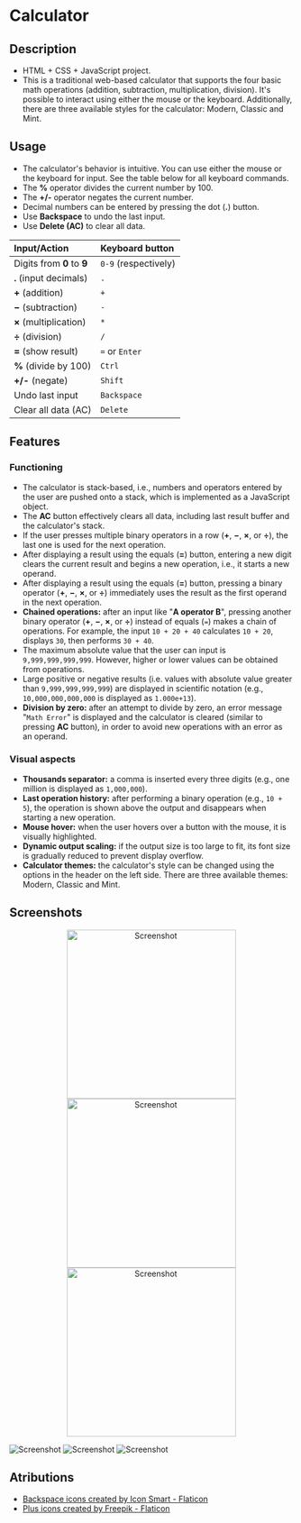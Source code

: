 # Calculator

## Description

- HTML + CSS + JavaScript project.
- This is a traditional web-based calculator that supports the four basic math operations (addition, subtraction, multiplication, division). It's possible to interact using either the mouse or the keyboard. Additionally, there are three available styles for the calculator: Modern, Classic and Mint.


## Usage
- The calculator's behavior is intuitive. You can use either the mouse or the keyboard for input. See the table below for all keyboard commands.
- The **%** operator divides the current number by 100.
- The **+/-** operator negates the current number.
- Decimal numbers can be entered by pressing the dot (**.**) button.
- Use **Backspace** to undo the last input.
- Use **Delete (AC)** to clear all data.

| Input/Action | Keyboard button |
| :--- | :--- |
| Digits from **0** to **9** | `0-9` (respectively) |
| **.** (input decimals) | `.` |
| **&plus;** (addition) | `+` |
| **&minus;** (subtraction) | `-` |
| **&times;** (multiplication) | `*` |
| **&divide;** (division) | `/` |
| **&equals;** (show result) | `=` or `Enter` |
| **&percnt;** (divide by 100) | `Ctrl` |
| **+/-** (negate) | `Shift` |
| Undo last input | `Backspace` |
| Clear all data (AC) | `Delete` |


## Features
### Functioning
- The calculator is stack-based, i.e., numbers and operators entered by the user are pushed onto a stack, which is implemented as a JavaScript object.
- The **AC** button effectively clears all data, including last result buffer and the calculator's stack.
- If the user presses multiple binary operators in a row (****&plus;****, **&minus;**, **&times;**, or **&divide;**), the last one is used for the next operation.
- After displaying a result using the equals (**&equals;**) button, entering a new digit clears the current result and begins a new operation, i.e., it starts a new operand.
- After displaying a result using the equals (**&equals;**) button, pressing a binary operator (**&plus;**, **&minus;**, **&times;**, or **&divide;**) immediately uses the result as the first operand in the next operation.
- **Chained operations:** after an input like "**A operator B**", pressing another binary operator (**&plus;**, **&minus;**, **&times;**, or **&divide;**) instead of equals (`=`) makes a chain of operations. For example, the input `10 + 20 + 40` calculates `10 + 20`, displays `30`, then performs `30 + 40`.
- The maximum absolute value that the user can input is `9,999,999,999,999`. However, higher or lower values can be obtained from operations.
- Large positive or negative results (i.e. values with absolute value greater than `9,999,999,999,999`) are displayed in scientific notation (e.g., `10,000,000,000,000` is displayed as `1.000e+13`).
- **Division by zero:** after an attempt to divide by zero, an error message "`Math Error`" is displayed and the calculator is cleared (similar to pressing **AC** button), in order to avoid new operations with an error as an operand.

### Visual aspects
- **Thousands separator:** a comma is inserted every three digits (e.g., one million is displayed as `1,000,000`).
- **Last operation history:** after performing a binary operation (e.g., `10 + 5`), the operation is shown above the output and disappears when starting a new operation.
- **Mouse hover:** when the user hovers over a button with the mouse, it is visually highlighted.
- **Dynamic output scaling:** if the output size is too large to fit, its font size is gradually reduced to prevent display overflow.
- **Calculator themes:** the calculator's style can be changed using the options in the header on the left side. There are three available themes: Modern, Classic and Mint.



## Screenshots

<!-- colocar em screenshots/ -->
<!-- colocar alt text -->

<div align="center">
    <img width="300px" src="./screenshots/screenshot-4.png" alt="Screenshot">
    <img width="300px" src="./screenshots/screenshot-5.png" alt="Screenshot">
    <img width="300px" src="./screenshots/screenshot-6.png" alt="Screenshot">
</div>

![Screenshot](./screenshots/screenshot-1.png)
![Screenshot](./screenshots/screenshot-2.png)
![Screenshot](./screenshots/screenshot-3.png)



## Atributions

- <a href="https://www.flaticon.com/free-icons/backspace" title="backspace icons">Backspace icons created by Icon Smart - Flaticon</a>
- <a href="https://www.flaticon.com/free-icons/plus" title="plus icons">Plus icons created by Freepik - Flaticon</a>